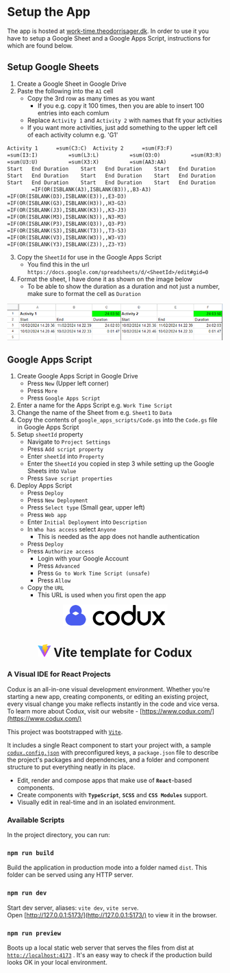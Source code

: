 # Setup the App
The app is hosted at [work-time.theodorrisager.dk](https://work-time.theodorrisager.dk/).
In order to use it you have to setup a Google Sheet and a Google Apps Script, instructions for which are found below.

## Setup Google Sheets 
 1. Create a Google Sheet in Google Drive 
 2. Paste the following into the `A1` cell
    - Copy the 3rd row as many times as you want 
        - If you e.g. copy it 100 times, then you are able to insert 100 entries into each comlum
    - Replace `Activity 1` and `Activity 2` with names that fit your activities
    - If you want more activities, just add something to the upper left cell of each activity column e.g. 'G1'
``` 
Activity 1		=sum(C3:C)	Activity 2		=sum(F3:F)			=sum(I3:I)			=sum(L3:L)			=sum(O3:O)			=sum(R3:R)			=sum(U3:U)			=sum(X3:X)			=sum(AA3:AA)
Start	End	Duration	Start	End	Duration	Start	End	Duration	Start	End	Duration	Start	End	Duration	Start	End	Duration	Start	End	Duration	Start	End	Duration	Start	End	Duration
		=IF(OR(ISBLANK(A3),ISBLANK(B3)),,B3-A3)			=IF(OR(ISBLANK(D3),ISBLANK(E3)),,E3-D3)			=IF(OR(ISBLANK(G3),ISBLANK(H3)),,H3-G3)			=IF(OR(ISBLANK(J3),ISBLANK(K3)),,K3-J3)			=IF(OR(ISBLANK(M3),ISBLANK(N3)),,N3-M3)			=IF(OR(ISBLANK(P3),ISBLANK(Q3)),,Q3-P3)			=IF(OR(ISBLANK(S3),ISBLANK(T3)),,T3-S3)			=IF(OR(ISBLANK(V3),ISBLANK(W3)),,W3-V3)			=IF(OR(ISBLANK(Y3),ISBLANK(Z3)),,Z3-Y3)
``` 
 3. Copy the `SheetId` for use in the Google Apps Script
    - You find this in the url `https://docs.google.com/spreadsheets/d/<SheetId>/edit#gid=0`
 4. Format the sheet, I have done it as shown on the image below
    - To be able to show the duration as a duration and not just a number, make sure to format the cell as `Duration`

![My formatting of the Sheet](image.png)

## Google Apps Script
 1. Create Google Apps Script in Google Drive
    - Press `New` (Upper left corner)
    - Press `More`
    - Press `Google Apps Script`
 2. Enter a name for the Apps Script e.g. `Work Time Script`
 3. Change the name of the Sheet from e.g. `Sheet1` to `Data`
 4. Copy the contents of `google_apps_scripts/Code.gs` into the `Code.gs` file in Google Apps Script
 5. Setup `sheetId` property
    - Navigate to `Project Settings`
    - Press `Add script property`
    - Enter `sheetId` into `Property`
    - Enter the `SheetId` you copied in step 3 while setting up the Google Sheets into `Value`
    - Press `Save script properties`
 6. Deploy Apps Script
    - Press `Deploy`
    - Press `New Deployment`
    - Press `Select type` (Small gear, upper left)
    - Press `Web app`
    - Enter `Initial Deployment` into `Description`
    - In `Who has access` select `Anyone`
        - This is needed as the app does not handle authentication
    - Press `Deploy`
    - Press `Authorize access`
        - Login with your Google Account 
        - Press `Advanced`
        - Press `Go to Work Time Script (unsafe)`
        - Press `Allow`
    - Copy the `URL`
        - This URL is used when you first open the app

<div align="center">  
    <img height="50" src="./src/assets/codux.svg">  
    <h1><img height="30" src="./src/assets/vite.svg"> Vite template for Codux</h1>
</div>

### A Visual IDE for React Projects

Codux is an all-in-one visual development environment. Whether you’re starting a new app, creating components, or editing an existing project, every visual change you make reflects instantly in the code and vice versa. To learn more about Codux, visit our website - [https://www.codux.com/](https://www.codux.com/)

This project was bootstrapped with [`Vite`](https://vitejs.dev).

It includes a single React component to start your project with, a sample [`codux.config.json`](codux.config.json) with preconfigured keys, a `package.json` file to describe the project's packages and dependencies, and a folder and component structure to put everything neatly in its place.

- Edit, render and compose apps that make use of **`React`**-based components.
- Create components with **`TypeScript`**, **`SCSS`** and **`CSS Modules`** support.
- Visually edit in real-time and in an isolated environment.

### Available Scripts

In the project directory, you can run:

### `npm run build`

Build the application in production mode into a folder named `dist`. This folder can be served using any HTTP server.

### `npm run dev`

Start dev server, aliases: `vite dev`, `vite serve`.\
Open [http://127.0.0.1:5173/](http://127.0.0.1:5173/) to view it in the browser.

### `npm run preview`

Boots up a local static web server that serves the files from dist at [`http://localhost:4173`](http://localhost:4173) . It's an easy way to check if the production build looks OK in your local environment.
